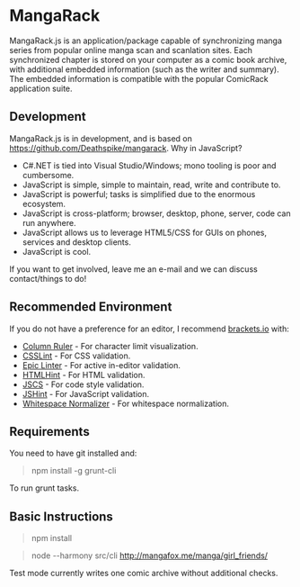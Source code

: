 # MangaRack

MangaRack.js is an application/package capable of synchronizing manga series from popular online manga scan and scanlation sites. Each synchronized chapter is stored on your computer as a comic book archive, with additional embedded information (such as the writer and summary). The embedded information is compatible with the popular ComicRack application suite.

## Development

MangaRack.js is in development, and is based on https://github.com/Deathspike/mangarack. Why in JavaScript?

* C#.NET is tied into Visual Studio/Windows; mono tooling is poor and cumbersome.
* JavaScript is simple, simple to maintain, read, write and contribute to.
* JavaScript is powerful; tasks is simplified due to the enormous ecosystem.
* JavaScript is cross-platform; browser, desktop, phone, server, code can run anywhere.
* JavaScript allows us to leverage HTML5/CSS for GUIs on phones, services and desktop clients.
* JavaScript is cool.

If you want to get involved, leave me an e-mail and we can discuss contact/things to do!

## Recommended Environment

If you do not have a preference for an editor, I recommend [brackets.io](http://brackets.io/) with:

* [Column Ruler](https://github.com/lkcampbell/brackets-ruler) - For character limit visualization.
* [CSSLint](https://github.com/cfjedimaster/brackets-csslint) - For CSS validation.
* [Epic Linter](https://github.com/fdecampredon/brackets-epic-linter) - For active in-editor validation.
* [HTMLHint](https://github.com/cfjedimaster/brackets-htmlhint) - For HTML validation.
* [JSCS](https://github.com/globexdesigns/brackets-jscs) - For code style validation.
* [JSHint](https://github.com/cfjedimaster/brackets-jshint) - For JavaScript validation.
* [Whitespace Normalizer](https://github.com/dsbonev/whitespace-normalizer) - For whitespace normalization.

## Requirements

You need to have git installed and:

> npm install -g grunt-cli

To run grunt tasks.

## Basic Instructions

> npm install

> node --harmony src/cli http://mangafox.me/manga/girl_friends/

Test mode currently writes one comic archive without additional checks.
